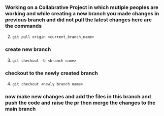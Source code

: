 ### Working on a Collabrative Project in which mutiple peoples are working and while creating a new branch you made changes in previous branch and did not pull the latest changes here are the commands 

2. `git pull origin <current_branch_name>` 
### create new branch
3. `git checkout -b <branch name>`

### checkout to the newly created branch

4. `git checkout <newly branch name>`

### now make new changes and add the files in this branch and push the code and raise the pr then merge the changes to the main branch
